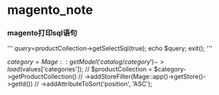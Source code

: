 # magento_note
### magento打印sql语句
''' 
  $query=$productCollection->getSelectSql(true);
        echo $query;
        exit();
'''

   $category = Mage::getModel('catalog/category')->load($values['categories']);
//        $productCollection = $category->getProductCollection()
//            ->addStoreFilter(Mage::app()->getStore()->getId())
//            ->addAttributeToSort('position', 'ASC');
